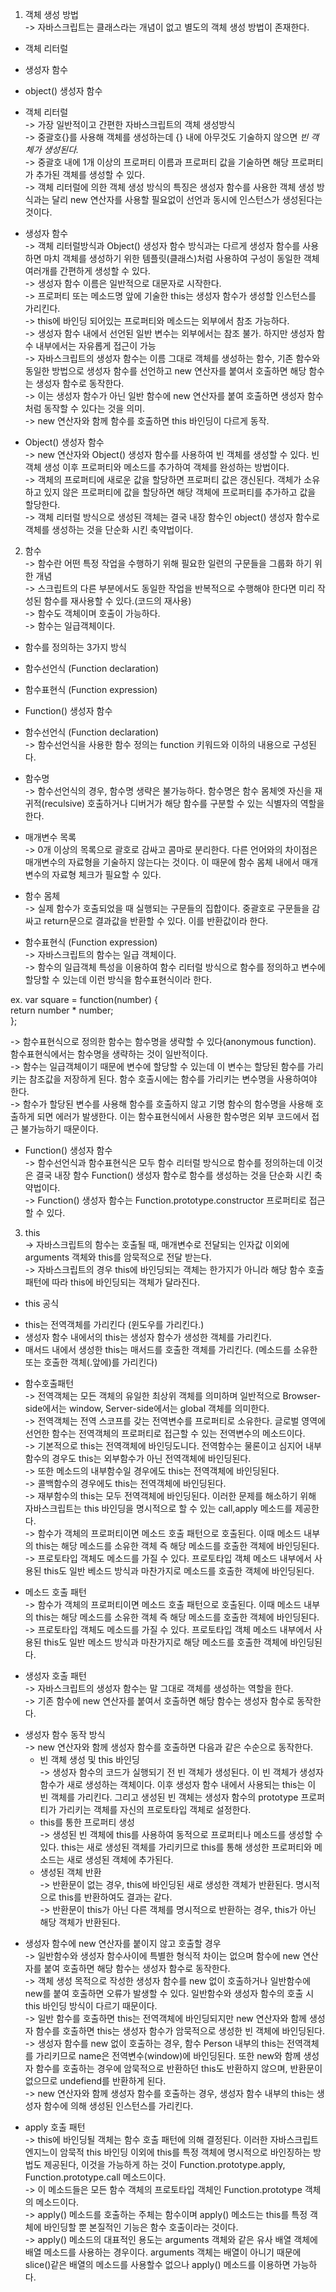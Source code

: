 1. 객체 생성 방법</br>
-> 자바스크립트는 클래스라는 개념이 없고 별도의 객체 생성 방법이 존재한다. </br>

- 객체 리터럴</br>
- 생성자 함수</br>
- object() 생성자 함수</br>

- 객체 리터럴</br>
-> 가장 일반적이고 간편한 자바스크립트의 객체 생성방식</br>
-> 중괄호{}를 사용해 객체를 생성하는데 {} 내에 아무것도 기술하지 않으면 *빈 객체가 생성된다.*</br>
-> 중괄호 내에 1개 이상의 프로퍼티 이름과 프로퍼티 값을 기술하면 해당 프로퍼티가 추가된 객체를 생성할 수 있다. </br>
-> 객체 리터럴에 의한 객체 생성 방식의 특징은 생성자 함수를 사용한 객체 생성 방식과는 달리 new 연산자를 사용할 필요없이 선언과 동시에 인스턴스가 생성된다는 것이다. </br>

- 생성자 함수</br>
-> 객체 리터럴방식과 Object() 생성자 함수 방식과는 다르게 생성자 함수를 사용하면 마치 객체를 생성하기 위한 템플릿(클래스)처럼 사용하여 구성이 동일한 객체 여러개를 간편하게 생성할 수 있다. </br>
-> 생성자 함수 이름은 일반적으로 대문자로 시작한다.</br>
-> 프로퍼티 또는 메소드명 앞에 기술한 this는 생성자 함수가 생성할 인스턴스를 가리킨다.</br>
-> this에 바인딩 되어있는 프로퍼티와 메소드는 외부에서 참조 가능하다.</br>
-> 생성자 함수 내에서 선언된 일반 변수는 외부에서는 참조 불가. 하지만 생성자 함수 내부에서는 자유롭게 접근이 가능</br>
-> 자바스크립트의 생성자 함수는 이름 그대로 객체를 생성하는 함수, 기존 함수와 동일한 방법으로 생성자 함수를 선언하고 new 연산자를 붙여서 호출하면 해당 함수는 생성자 함수로 동작한다. </br>
-> 이는 생성자 함수가 아닌 일반 함수에 new 연산자를 붙여 호출하면 생성자 함수처럼 동작할 수 있다는 것을 의미. </br>
-> new 연산자와 함께 함수를 호출하면 this 바인딩이 다르게 동작. </br>

- Object() 생성자 함수</br>
-> new 연산자와 Object() 생성자 함수를 사용하여 빈 객체를 생성할 수 있다. 빈 객체 생성 이후 프로퍼티와 메소드를 추가하여 객체를 완성하는 방법이다.</br>
-> 객체의 프로퍼티에 새로운 값을 할당하면 프로퍼티 값은 갱신된다. 객체가 소유하고 있지 않은 프로퍼티에 값을 할당하면 해당 객체에 프로퍼티를 추가하고 값을 할당한다. </br>
-> 객체 리터럴 방식으로 생성된 객체는 결국 내장 함수인 object() 생성자 함수로 객체를 생성하는 것을 단순화 시킨 축약법이다. </br>


2. 함수</br>
-> 함수란 어떤 특정 작업을 수행하기 위해 필요한 일련의 구문들을 그룹화 하기 위한 개념</br>
-> 스크립트의 다른 부분에서도 동일한 작업을 반복적으로 수행해야 한다면 미리 작성된 함수를 재사용할 수 있다.(코드의 재사용)</br>
-> 함수도 객체이며 호출이 가능하다.</br>
-> 함수는 일급객체이다.</br>

* 함수를 정의하는 3가지 방식</br>
- 함수선언식 (Function declaration)</br>
- 함수표현식 (Function expression)</br>
- Function() 생성자 함수</br>

- 함수선언식 (Function declaration)</br>
-> 함수선언식을 사용한 함수 정의는 function 키워드와 이하의 내용으로 구성된다.</br>
 
 - 함수명</br>
 -> 함수선언식의 경우, 함수명 생략은 불가능하다. 함수명은 함수 몸체엣 자신을 재귀적(reculsive) 호출하거나 디버거가 해당 함수를 구분할 수 있는 식별자의 역할을 한다.</br>
 - 매개변수 목록</br>
 -> 0개 이상의 목록으로 괄호로 감싸고 콤마로 분리한다. 다른 언어와의 차이점은 매개변수의 자료형을 기술하지 않는다는 것이다. 이 때문에 함수 몸체 내에서 매개변수의 자료형 체크가 필요할 수 있다.</br>
 - 함수 몸체</br>
 -> 실제 함수가 호출되었을 때 실행되는 구문들의 집합이다. 중괄호로 구문들을 감싸고 return문으로 결과값을 반환할 수 있다. 이를 반환값이라 한다.</br>

- 함수표현식 (Function expression)</br>
-> 자바스크립트의 함수는 일급 객체이다. </br>
-> 함수의 일급객체 특성을 이용하여 함수 리터럴 방식으로 함수를 정의하고 변수에 할당할 수 있는데 이런 방식을 함수표현식이라 한다.</br>

ex. var square = function(number) {</br>
  return number * number;</br>
};</br>

-> 함수표현식으로 정의한 함수는 함수명을 생략할 수 있다(anonymous function). 함수표현식에서는 함수명을 생략하는 것이 일반적이다. </br>
-> 함수는 일급객체이기 때문에 변수에 할당할 수 있는데 이 변수는 할당된 함수를 가리키는 참조값을 저장하게 된다. 함수 호출시에는 함수를 가리키는 변수명을 사용하여야 한다. </br>
-> 함수가 할당된 변수를 사용해 함수를 호출하지 않고 기명 함수의 함수명을 사용해 호출하게 되면 에러가 발생한다. 이는 함수표현식에서 사용한 함수명은 외부 코드에서 접근 불가능하기 때문이다.</br>

- Function() 생성자 함수</br>
-> 함수선언식과 함수표현식은 모두 함수 리터럴 방식으로 함수를 정의하는데 이것은 결국 내장 함수 Function() 생성자 함수로 함수를 생성하는 것을 단순화 시킨 축약법이다. </br>
-> Function() 생성자 함수는 Function.prototype.constructor 프로퍼티로 접근할 수 있다.</br>


3. this</br>
-> 자바스크립트의 함수는 호출될 때, 매개변수로 전달되는 인자값 이외에 arguments 객체와 this를 암묵적으로 전달 받는다. </br>
-> 자바스크립트의 경우 this에 바인딩되는 객체는 한가지가 아니라 해당 함수 호출 패턴에 따라 this에 바인딩되는 객체가 달라진다. </br>

* this 공식</br>
- this는 전역객체를 가리킨다 (윈도우를 가리킨다.)</br>
- 생성자 함수 내에서의 this는 생성자 함수가 생성한 객체를 가리킨다.</br>
- 매서드 내에서 생성한 this는 매서드를 호출한 객체를 가리킨다. (메소드를 소유한 또는 호출한 객체(.앞에)를 가리킨다)</br>

* 함수호출패턴</br>
-> 전역객체는 모든 객체의 유일한 최상위 객체를 의미하며 일반적으로 Browser-side에서는 window, Server-side에서는 global 객체를 의미한다. </br>
-> 전역객체는 전역 스코프를 갖는 전역변수를 프로퍼티로 소유한다. 글로벌 영역에 선언한 함수는 전역객체의 프로퍼티로 접근할 수 있는 전역변수의 메소드이다.</br>
-> 기본적으로 this는 전역객체에 바인딩도니다. 전역함수는 물론이고 심지어 내부함수의 경우도 this는 외부함수가 아닌 전역객체에 바인딩된다. </br>
-> 또한 메소드의 내부함수일 경우에도 this는 전역객체에 바인딩된다.</br> 
-> 콜백함수의 경우에도 this는 전역객체에 바인딩된다. </br>
-> 재부함수의 this는 모두 전역객체에 바인딩된다. 이러한 문제를 해소하기 위해 자바스크립트는 this 바인딩을 명시적으로 할 수 있는 call,apply 메소드를 제공한다.</br>
-> 함수가 객체의 프로퍼티이면 메소드 호출 패턴으로 호출된다. 이때 메소드 내부의 this는 해당 메소드를 소유한 객체 즉 해당 메소드를 호출한 객체에 바인딩된다.</br> 
-> 프로토타입 객체도 메소드를 가질 수 있다. 프로토타입 객체 메소드 내부에서 사용된 this도 일반 베소드 방식과 마찬가지로 메소드를 호출한 객체에 바인딩된다.</br>

* 메소드 호출 패턴</br>
-> 함수가 객체의 프로퍼티이면 메소드 호출 패턴으로 호출된다. 이때 메소드 내부의 this는 해당 메소드를 소유한 객체 즉 해당 메소드를 호출한 객체에 바인딩된다. </br>
-> 프로토타입 객체도 메소드를 가질 수 있다. 프로토타입 객체 메소드 내부에서 사용된 this도 일반 메소드 방식과 마찬가지로 해당 메소드를 호출한 객체에 바인딩된다.</br>

* 생성자 호출 패턴</br>
-> 자바스크립트의 생성자 함수는 말 그대로 객체를 생성하는 역할을 한다.</br>
-> 기존 함수에 new 연산자를 붙여서 호출하면 해당 함수는 생성자 함수로 동작한다. </br>
- 생성자 함수 동작 방식</br>
-> new 연산자와 함께 생성자 함수를 호출하면 다음과 같은 수순으로 동작한다.</br>
  - 빈 객체 생성 및 this 바인딩</br>
  -> 생성자 함수의 코드가 실행되기 전 빈 객체가 생성된다. 이 빈 객체가 생성자 함수가 새로 생성하는 객체이다. 이후 생성자 함수 내에서 사용되는 this는 이 빈 객체를 가리킨다. 그리고 생성된 빈 객체는 생성자 함수의 prototype 프로퍼티가 가리키는 객체를 자신의 프로토타입 객체로 설정한다. </br>
  - this를 통한 프로퍼티 생성</br>
  -> 생성된 빈 객체에 this를 사용하여 동적으로 프로퍼티나 메소드를 생성할 수 있다. this는 새로 생성된 객체를 가리키므로 this를 통해 생성한 프로퍼티와 메소드는 새로 생성된 객체에 추가된다. </br>
  - 생성된 객체 반환</br>
  -> 반환문이 없는 경우, this에 바인딩된 새로 생성한 객체가 반환된다. 명시적으로 this를 반환하여도 결과는 같다. </br>
  -> 반환문이 this가 아닌 다른 객체를 명시적으로 반환하는 경우, this가 아닌 해당 객체가 반환된다. </br>

* 생성자 함수에 new 연산자를 붙이지 않고 호출할 경우</br>
-> 일반함수와 생성자 함수사이에 특별한 형식적 차이는 없으며 함수에 new 연산자를 붙여 호출하면 해당 함수는 생성자 함수로 동작한다.</br>
-> 객체 생성 목적으로 작성한 생성자 함수를 new 없이 호출하거나 일반함수에 new를 붙여 호출하면 오류가 발생할 수 있다. 일반함수와 생성자 함수의 호출 시 this 바인딩 방식이 다르기 때문이다.</br>
-> 일반 함수를 호출하면 this는 전역객체에 바인딩되지만 new 연산자와 함께 생성자 함수를 호출하면 this는 생성자 함수가 암묵적으로 생성한 빈 객체에 바인딩된다.</br>
-> 생성자 함수를 new 없이 호출하는 경우, 함수 Person 내부의 this는 전역객체를 가리키므로 name은 전역변수(window)에 바인딩된다. 또한 new와 함께 생성자 함수를 호출하는 경우에 암묵적으로 반환하던 this도 반환하지 않으며, 반환문이 없으므로 undefiend를 반환하게 된다. </br>
-> new 연산자와 함께 생성자 함수를 호출하는 경우, 생성자 함수 내부의 this는 생성자 함수에 의해 생성된 인스턴스를 가리킨다. </br>

* apply 호출 패턴</br>
-> this에 바인딩될 객체는 함수 호출 패턴에 의해 결정된다. 이러한 자바스크립트 엔지느이 암묵적 this 바인딩 이외에 this를 특정 객체에 명시적으로 바인징하는 방법도 제공된다, 이것을 가능하게 하는 것이 Function.prototype.apply, Function.prototype.call 메소드이다. </br>
-> 이 메소드들은 모든 함수 객체의 프로토타입 객체인 Function.prototype 객체의 메소드이다. </br>
-> apply() 메소드를 호출하는 주체는 함수이며 apply() 메소드는 this를 특정 객체에 바인딩할 뿐 본질적인 기능은 함수 호출이라는 것이다. </br>
-> apply() 메소드의 대표적인 용도는 arguments 객체와 같은 유사 배열 객체에 배열 메소드를 사용하는 경우이다. arguments 객체는 배열이 아니기 때문에 slice()같은 배열의 메소드를 사용할수 없으나 apply() 메소드를 이용하면 가능하다. </br>